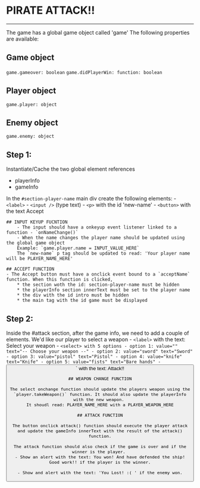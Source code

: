 # PIRATE ATTACK!!
-----------------       

The game has a global game object called 'game'
The following properties are available:

## Game object
`game.gameover: boolean`
`game.didPlayerWin: function: boolean`

## Player object
`game.player: object`

## Enemy object
`game.enemy: object`

## Step 1:

Instantiate/Cache the two global element references
- playerInfo
- gameInfo

In the `#section-player-name` main div create the following elements:
    - `<label>`
    - `<input />` (type text) 
    - `<p>` with the id 'new-name'
    - `<button>` with the text Accept

    ## INPUT KEYUP FUCNTION
        - The input should have a onkeyup event listener linked to a function - `onNameChange()`
        - When the name changes the player name should be updated using the global game object
        Example: `game.player.name = INPUT_VALUE_HERE`
        The `new-name` p tag should be updated to read: 'Your player name will be PLAYER_NAME_HERE'

    ## ACCEPT FUNCTION
    - The Accept button must have a onclick event bound to a `acceptName` function. When this function is clicked, 
        * the section woth the id: section-player-name must be hidden
        * the playerInfo section innerText must be set to the player name
        * the div with the id intro must be hidden
        * the main tag with the id game must be displayed

## Step 2:

Inside the #attack section, after the game info, we need to add a couple of elements. We'd like our player to select a weapon
    - `<label>` with the text: Select your weapon
    - `<select> with 5 options
        - option 1: value="" text="-- Choose your weapon --"
        - option 2: value="sword" text="Sword"
        - option 3: value="pistol" text="Pistol"
        - option 4: value="knife" text="Knife"
        - option 5: value="fists" text="Bare hands"
    - `<button>` with the text: Attack!!

    ## WEAPON CHANGE FUNCTION

    The select onchange function should update the players weapon using the `player.takeWeapon()` function. It should also update the playerInfo with the new weapon. 
    It shoudl read: PLAYER_NAME_HERE with a PLAYER_WEAPON_HERE

    ## ATTACK FUNCTION

    The button onclick attack() function should execute the player attack and update the gameInfo innerText with the result of the attack() function.

    The attack function should also check if the game is over and if the winner is the player. 
    - Show an alert with the text: You won! And have defended the ship! Good work!! if the player is the winner.

    - Show and alert with the text: 'You Lost! :( ' if the enemy won.

